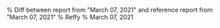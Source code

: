 % Diff between report from "March 07, 2021" and reference report from "March 07, 2021"
% Reffy
% March 07, 2021

